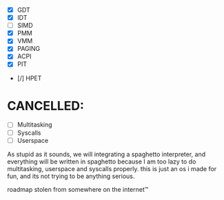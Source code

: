 - [x] GDT
- [x] IDT
- [ ] SIMD 
- [x] PMM 
- [x] VMM
- [x] PAGING
- [x] ACPI
- [x] PIT
- [/] HPET

# CANCELLED:
- [ ] Multitasking
- [ ] Syscalls
- [ ] Userspace

As stupid as it sounds, we will integrating a spaghetto interpreter, and everything will be written in spaghetto because I am too lazy to do multitasking, userspace and syscalls properly. this is just an os i made for fun, and its not trying to be anything serious.

roadmap stolen from somewhere on the internet:tm: